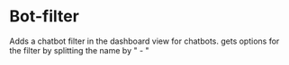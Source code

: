 # Bot-filter
Adds a chatbot filter in the dashboard view for chatbots.
gets options for the filter by splitting the name by " - "
